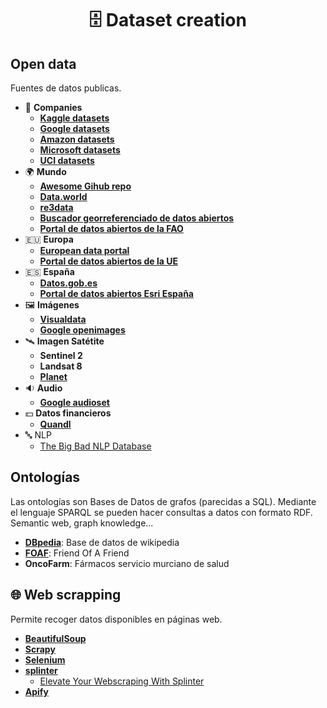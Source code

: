 <h1 align="center">🗄 Dataset creation</h1>

## Open data
Fuentes de datos publicas.

- 🏢 **Companies**
  - [**Kaggle datasets**](https://www.kaggle.com/datasets)
  - [**Google datasets**](https://datasetsearch.research.google.com)
  - [**Amazon datasets**](https://registry.opendata.aws)
  - [**Microsoft datasets**](https://msropendata.com)
  - [**UCI datasets**](https://archive.ics.uci.edu/ml/datasets.php)
- 🌍 **Mundo**
  - [**Awesome Gihub repo**](https://github.com/awesomedata/awesome-public-datasets)
  - [**Data.world**](https://data.world)
  - [**re3data**](https://www.re3data.org)
  - [**Buscador georreferenciado de datos abiertos**](https://opendatainception.io)
  - [**Portal de datos abiertos de la FAO**](http://www.fao.org/faostat/en/#data)
- 🇪🇺 **Europa**
  - [**European data portal**](https://www.europeandataportal.eu/data/datasets)
  - [**Portal de datos abiertos de la UE**](http://data.europa.eu/euodp/es/data/dataset)
- 🇪🇸 **España**
  - [**Datos.gob.es**](https://datos.gob.es)
  - [**Portal de datos abiertos Esri España**](http://opendata.esri.es)
- 🖼️ **Imágenes**
  - [**Visualdata**](https://www.visualdata.io)
  - [**Google openimages**](https://storage.googleapis.com/openimages/web/index.html)
- 🛰️ **Imagen Satétite**
  - **Sentinel 2**
  - **Landsat 8**
  - [**Planet**](https://www.planet.com)
- 🔉 **Audio**
  - [**Google audioset**](https://research.google.com/audioset)
- 💵 **Datos financieros**
  - [**Quandl**](https://www.quandl.com)
- 🔤 NLP
  - [The Big Bad NLP Database](https://quantumstat.com/dataset/dataset.html)


## Ontologías
Las ontologías son Bases de Datos de grafos (parecidas a SQL). Mediante el lenguaje SPARQL se pueden hacer consultas a datos con formato RDF. Semantic web, graph knowledge...

- [**DBpedia**](https://wiki.dbpedia.org/): Base de datos de wikipedia
- [**FOAF**](http://www.foaf-project.org/): Friend Of A Friend
- **OncoFarm**: Fármacos servicio murciano de salud

## 🌐 Web scrapping
Permite recoger datos disponibles en páginas web.

- [**BeautifulSoup**](https://www.crummy.com/software/BeautifulSoup/bs4/doc)
- [**Scrapy**](https://scrapy.org)
- [**Selenium**](https://selenium-python.readthedocs.io)
- [**splinter**](https://splinter.readthedocs.io)
   - [Elevate Your Webscraping With Splinter](https://towardsdatascience.com/elevate-your-webscraping-with-splinter-a926eee7f7d9)
- [**Apify**](https://apify.com/)
